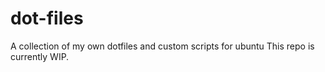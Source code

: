 # dot-files
A collection of my own dotfiles and custom scripts for ubuntu
This repo is currently WIP.
